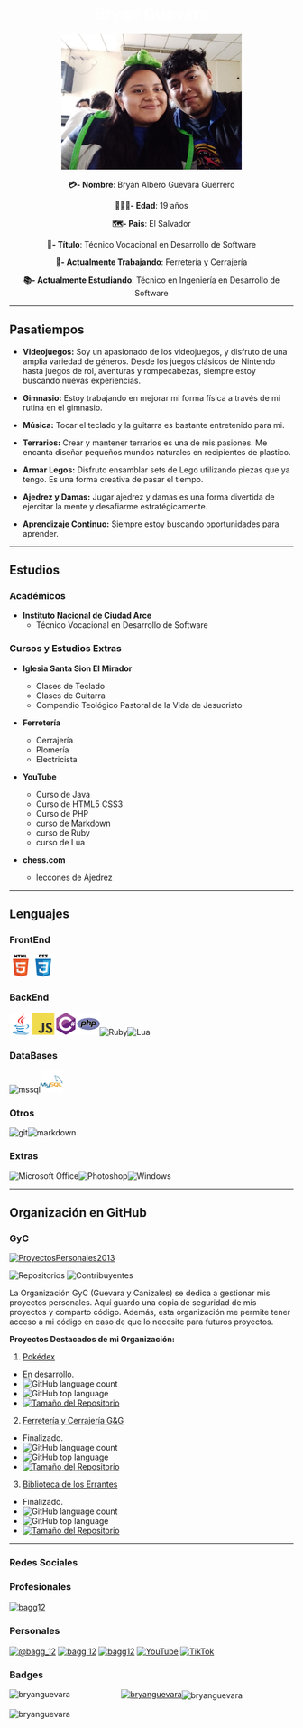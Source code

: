 <div align="center">
    <h1 style="color:white">Bryan Guevara</h1>
    <img src="https://github.com/BryanGuevara/BryanGuevara/blob/main/img/BryanGuevara.jpg" alt="Foto de Bryan con Belén" width="320" height="240" />
    <p><b>💳- Nombre</b>: Bryan Albero Guevara Guerrero</p>
    <p><b>🙍🏻‍♂️- Edad</b>: 19 años</p>
    <p><b>🗺- Pais</b>: El Salvador</p>
    <p><b>📃- Título</b>: Técnico Vocacional en Desarrollo de Software</p>
    <p><b>🦺- Actualmente Trabajando</b>: Ferretería y Cerrajería</p>
    <p><b>📚- Actualmente Estudiando</b>: Técnico en Ingeniería en Desarrollo de Software</p>
</div>

---

## Pasatiempos

- **Videojuegos:** Soy un apasionado de los videojuegos, y disfruto de una amplia variedad de géneros. Desde los juegos clásicos de Nintendo hasta juegos de rol, aventuras y rompecabezas, siempre estoy buscando nuevas experiencias.

-  **Gimnasio:** Estoy trabajando en mejorar mi forma física a través de mi rutina en el gimnasio.

- **Música:** Tocar el teclado y la guitarra es bastante entretenido para mi.

- **Terrarios:** Crear y mantener terrarios es una de mis pasiones. Me encanta diseñar pequeños mundos naturales en recipientes de plastico.

- **Armar Legos:** Disfruto ensamblar sets de Lego utilizando piezas que ya tengo. Es una forma creativa de pasar el tiempo.

- **Ajedrez y Damas:** Jugar ajedrez y damas es una forma divertida de ejercitar la mente y desafiarme estratégicamente.

- **Aprendizaje Continuo:** Siempre estoy buscando oportunidades para aprender. 

---

## Estudios

### Académicos

- **Instituto Nacional de Ciudad Arce**
  - Técnico Vocacional en Desarrollo de Software

### Cursos y Estudios Extras

- **Iglesia Santa Sion El Mirador**
  - Clases de Teclado
  - Clases de Guitarra
  - Compendio Teológico Pastoral de la Vida de Jesucristo

- **Ferretería**
  - Cerrajería
  - Plomería
  - Electricista

- **YouTube**
  - Curso de Java
  - Curso de HTML5 CSS3
  - Curso de PHP
  - curso de Markdown
  - curso de Ruby
  - curso de Lua
    
- **chess.com**
  - leccones de Ajedrez
---
## Lenguajes

### FrontEnd
<img src="https://raw.githubusercontent.com/devicons/devicon/master/icons/html5/html5-original-wordmark.svg" alt="html5" width="40" height="40"/><img src="https://raw.githubusercontent.com/devicons/devicon/master/icons/css3/css3-original-wordmark.svg" alt="css3" width="40" height="40"/>

### BackEnd
<img src="https://raw.githubusercontent.com/devicons/devicon/master/icons/java/java-original.svg" alt="java" width="40" height="40"/><img src="https://raw.githubusercontent.com/devicons/devicon/master/icons/javascript/javascript-original.svg" alt="javascript" width="40" height="40"/><img src="https://raw.githubusercontent.com/devicons/devicon/master/icons/csharp/csharp-original.svg" alt="csharp" width="40" height="40"/><img src="https://raw.githubusercontent.com/devicons/devicon/master/icons/php/php-original.svg" alt="php" width="40" height="40"/><img src="https://upload.wikimedia.org/wikipedia/commons/thumb/7/73/Ruby_logo.svg/1200px-Ruby_logo.svg.png" alt="Ruby" width="40" height="40"/><img src="https://upload.wikimedia.org/wikipedia/commons/thumb/c/cf/Lua-Logo.svg/600px-Lua-Logo.svg.png" alt="Lua" width="40" height="40"/>

### DataBases
<img src="https://www.svgrepo.com/show/303229/microsoft-sql-server-logo.svg" alt="mssql" width="40" height="40"/><img src="https://raw.githubusercontent.com/devicons/devicon/master/icons/mysql/mysql-original-wordmark.svg" alt="mysql" width="40" height="40"/>

### Otros
<img src="https://www.vectorlogo.zone/logos/git-scm/git-scm-icon.svg" alt="git" width="40" height="40"/><img src="https://logowik.com/content/uploads/images/markdown1678.logowik.com.webp" alt="markdown" width="40" height="40"/> 

### Extras
<img src="https://upload.wikimedia.org/wikipedia/commons/thumb/0/0c/Microsoft_Office_logo_%282013%E2%80%932019%29.svg/1728px-Microsoft_Office_logo_%282013%E2%80%932019%29.svg.png" alt="Microsoft Office" width="30" height="40"/><img src="https://1000marcas.net/wp-content/uploads/2020/01/Photoshop-Logo.png" alt="Photoshop" width="60" height="40"/><img src="https://logodownload.org/wp-content/uploads/2016/03/windows-10-logo-2.png" alt="Windows" width="30" height="40"/> 

---

## Organización en GitHub

### GyC

[![ProyectosPersonales2013](https://avatars.githubusercontent.com/u/143562368?s=200&v=4)](https://github.com/ProyectosPersonales2013)

![Repositorios](https://img.shields.io/badge/Repositorios-12-red)
![Contribuyentes](https://img.shields.io/badge/Miembros-2-blue)

La Organización GyC (Guevara y Canizales) se dedica a gestionar mis proyectos personales. Aquí guardo una copia de seguridad de mis proyectos y comparto código. Además, esta organización me permite tener acceso a mi código en caso de que lo necesite para futuros proyectos.

**Proyectos Destacados de mi Organización:**

1. [Pokédex](https://github.com/ProyectosPersonales2013/Pokedex)
   
  - En desarrollo.
  - ![GitHub language count](https://img.shields.io/github/languages/count/ProyectosPersonales2013/Pokedex)
  - ![GitHub top language](https://img.shields.io/github/languages/top/ProyectosPersonales2013/Pokedex)
  - [![Tamaño del Repositorio](https://img.shields.io/github/repo-size/ProyectosPersonales2013/Pokedex)](https://github.com/ProyectosPersonales2013/Pokedex)
  
2. [Ferretería y Cerrajería G&G](https://github.com/ProyectosPersonales2013/FerreteriayCerrajeriaGyG)

  - Finalizado.
  - ![GitHub language count](https://img.shields.io/github/languages/count/ProyectosPersonales2013/FerreteriayCerrajeriaGyG)
  - ![GitHub top language](https://img.shields.io/github/languages/top/ProyectosPersonales2013/FerreteriayCerrajeriaGyG)
  - [![Tamaño del Repositorio](https://img.shields.io/github/repo-size/ProyectosPersonales2013/FerreteriayCerrajeriaGyG)](https://github.com/ProyectosPersonales2013/FerreteriayCerrajeriaGyG)

  
3. [Biblioteca de los Errantes](https://github.com/ProyectosPersonales2013/BiblioteaDeLosErrantes)

  - Finalizado.
  - ![GitHub language count](https://img.shields.io/github/languages/count/ProyectosPersonales2013/BiblioteaDeLosErrantes)
  - ![GitHub top language](https://img.shields.io/github/languages/top/ProyectosPersonales2013/BiblioteaDeLosErrantes)
  - [![Tamaño del Repositorio](https://img.shields.io/github/repo-size/ProyectosPersonales2013/BiblioteaDeLosErrantes)](https://github.com/ProyectosPersonales2013/BiblioteaDeLosErrantes)
  
---

### Redes Sociales

### Profesionales 

<a href="https://www.instagram.com/bryanguevaradev/" target="_blank"><img align="center" src="https://raw.githubusercontent.com/rahuldkjain/github-profile-readme-generator/master/src/images/icons/Social/instagram.svg" alt="bagg12" height="30" width="40" /></a>

### Personales
<p>
    <a href="https://twitter.com/bagg_12" target="_blank"><img align="center" src="https://raw.githubusercontent.com/rahuldkjain/github-profile-readme-generator/master/src/images/icons/Social/twitter.svg" alt="@bagg_12" height="30" width="40" /></a>
    <a href="https://www.facebook.com/profile.php?id=100077415082943" target="_blank"><img align="center" src="https://raw.githubusercontent.com/rahuldkjain/github-profile-readme-generator/master/src/images/icons/Social/facebook.svg" alt="bagg 12" height="30" width="40" /></a>
    <a href="https://www.instagram.com/bagg_12" target="_blank"><img align="center" src="https://raw.githubusercontent.com/rahuldkjain/github-profile-readme-generator/master/src/images/icons/Social/instagram.svg" alt="bagg12" height="30" width="40" /></a>
    <a href="https://www.youtube.com/channel/UCT4op4CFVVmUhUOFmEUGQOg" target="_blank"><img align="center" src="https://raw.githubusercontent.com/rahuldkjain/github-profile-readme-generator/master/src/images/icons/Social/youtube.svg" alt="YouTube" height="30" width="40" /></a>
    <a href="https://www.tiktok.com/@bagg_12" target="_blank"><img align="center" src="https://cdn-icons-png.flaticon.com/256/3046/3046132.png" alt="TikTok" height="30" width="40" /></a>
</p>

### Badges

<p align="center"> 
<a href="https://github.com/ryo-ma/github-profile-trophy"><img src="https://github-profile-trophy.vercel.app/?username=bryanguevara&theme=monokai&row=2&column=3" alt="bryanguevara" /></a><img align="left" src="https://github-readme-stats.vercel.app/api/top-langs?username=bryanguevara&show_icons=true&locale=en&layout=compact&theme=onedark" alt="bryanguevara" /><img align="center" src="https://github-readme-stats.vercel.app/api?username=bryanguevara&show_icons=true&locale=en&theme=onedark" alt="bryanguevara" />
</p>
<p><img align="center" src="https://github-readme-streak-stats.herokuapp.com/?user=bryanguevara&theme=onedark" alt="bryanguevara" /></p>
